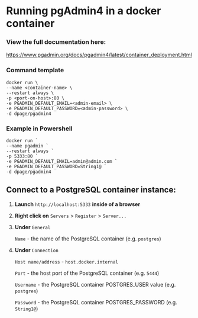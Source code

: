 # Running pgAdmin4 in a docker container

### View the full documentation here:
https://www.pgadmin.org/docs/pgadmin4/latest/container_deployment.html

### Command template
```
docker run \
--name <container-name> \
--restart always \
-p <port-on-host>:80 \
-e PGADMIN_DEFAULT_EMAIL=<admin-email> \
-e PGADMIN_DEFAULT_PASSWORD=<admin-password> \
-d dpage/pgadmin4
```

### Example in Powershell
```
docker run `
--name pgadmin `
--restart always `
-p 5333:80 `
-e PGADMIN_DEFAULT_EMAIL=admin@admin.com `
-e PGADMIN_DEFAULT_PASSWORD=String1@ `
-d dpage/pgadmin4
```

## Connect to a PostgreSQL container instance:

1. __Launch__ `http://localhost:5333` __inside of a browser__

2. __Right click on__ `Servers` > `Register` > `Server...`

3. __Under__ `General`
   
    `Name` - the name of the PostgreSQL container (e.g. `postgres`)

5. __Under__ `Connection`

    `Host name/address` - `host.docker.internal`

    `Port` - the host port of the PostgreSQL container (e.g. `5444`)

    `Username` - the PostgreSQL container POSTGRES_USER value (e.g. `postgres`)

    `Password` - the PostgreSQL container POSTGRES_PASSWORD (e.g. `String1@`)

